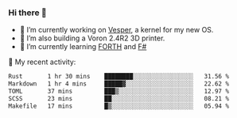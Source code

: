 ### Hi there 👋

<!--
**berkus/berkus** is a ✨ _special_ ✨ repository because its `README.md` (this file) appears on your GitHub profile.

Here are some ideas to get you started:

- 🔭 I’m currently working on ...
- 🌱 I’m currently learning ...
- 👯 I’m looking to collaborate on ...
- 🤔 I’m looking for help with ...
- 💬 Ask me about ...
- 📫 How to reach me: ...
- 😄 Pronouns: ...
- ⚡ Fun fact: ...
-->

- 🔭 I’m currently working on [Vesper](https://github.com/metta-systems/vesper), a kernel for my new OS.
- 🔭 I’m also building a Voron 2.4R2 3D printer.
- 🌱 I’m currently learning [FORTH](http://forth.com/starting-forth/) and [F#](https://fsharpforfunandprofit.com/)

💼 My recent activity:

<!--START_SECTION:waka-->

```txt
Rust       1 hr 30 mins    ████████░░░░░░░░░░░░░░░░░   31.56 %
Markdown   1 hr 4 mins     █████▓░░░░░░░░░░░░░░░░░░░   22.62 %
TOML       37 mins         ███▒░░░░░░░░░░░░░░░░░░░░░   12.97 %
SCSS       23 mins         ██░░░░░░░░░░░░░░░░░░░░░░░   08.21 %
Makefile   17 mins         █▒░░░░░░░░░░░░░░░░░░░░░░░   05.94 %
```

<!--END_SECTION:waka-->
